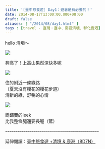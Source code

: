 ```yaml
---
title: '[臺中怒食遊] Day1：避暑是有必要的！'
date: 2014-08-17T13:00:00.000+08:00
draft: false
aliases: [ "/2014/08/day1.html" ]
tags : [travel - 臺灣・臺中、南投清境、彰化鹿港]
---
```


hello 清境～  

![](/images/taichung1b.jpg)

夠高了！上高山果然涼快多呢  

![](/images/taichung1b1.jpg)

住的附近一條綠路  
（夏天沒有櫻花的櫻花步道）  
清新的綠，舒暢的心情  

![](/images/taichung1b2.jpg)

商鋪賣的leek  
比我整條腿還要長喔（驚）  
  
\-----------------------------------------------  
  
延伸閱讀：[臺中怒食遊 +清境 & 鹿港（8D7N）](https://hidie.net/taichung8d7n/)
